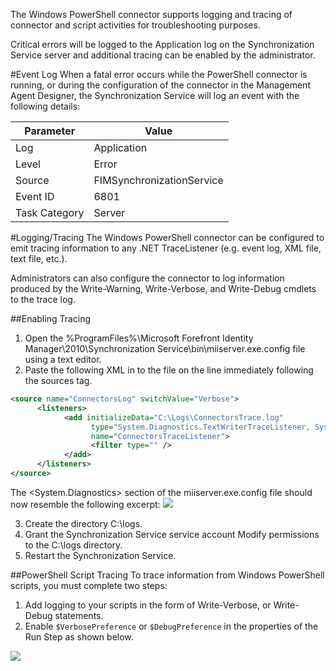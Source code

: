 The Windows PowerShell connector supports logging and tracing of connector and script activities for troubleshooting purposes.

Critical errors will be logged to the Application log on the Synchronization Service server and additional tracing can be enabled by the administrator. 

#Event Log
When a fatal error occurs while the PowerShell connector is running, or during the configuration of the connector in the Management Agent Designer, the Synchronization Service will log an event with the following details:

| Parameter | Value |
| --- | --- |
| Log | Application 
| Level | Error 
| Source | FIMSynchronizationService 
| Event ID | 6801 
| Task Category | Server 

#Logging/Tracing
The Windows PowerShell connector can be configured to emit tracing information to any .NET TraceListener (e.g. event log, XML file, text file, etc.).

Administrators can also configure the connector to log information produced by the Write-Warning, Write-Verbose, and Write-Debug cmdlets to the trace log. 

##Enabling Tracing
1. Open the %ProgramFiles%\Microsoft Forefront Identity Manager\2010\Synchronization Service\bin\miiserver.exe.config file using a text editor. 
2. Paste the following XML in to the file on the line immediately following the sources tag.

 ```xml
<source name="ConnectorsLog" switchValue="Verbose">
       <listeners>
             <add initializeData="C:\Logs\ConnectorsTrace.log"
                   type="System.Diagnostics.TextWriterTraceListener, System, Version=2.0.0.0, Culture=neutral, PublicKeyToken=b77a5c561934e089"
                   name="ConnectorsTraceListener">
                   <filter type="" />
             </add>
       </listeners>
 </source> 
```
 The <System.Diagnostics> section of the miiserver.exe.config file should now resemble the following excerpt:
![](https://github.com/Microsoft/MIMPowerShellConnectors/blob/master/wiki/FlatFileConnector/Fig0030.jpg)

3. Create the directory C:\logs. 
4. Grant the Synchronization Service service account Modify permissions to the C:\logs directory. 
5. Restart the Synchronization Service. 

##PowerShell Script Tracing
To trace information from Windows PowerShell scripts, you must complete two steps:

1. Add logging to your scripts in the form of Write-Verbose, or Write-Debug statements. 
2. Enable `$VerbosePreference` or `$DebugPreference` in the properties of the Run Step as shown below. 

![](https://github.com/Microsoft/MIMPowerShellConnectors/blob/master/wiki/FlatFileConnector/Fig0040.jpg)